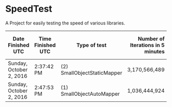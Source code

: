 # SpeedTest
A Project for easily testing the speed of various libraries.

|Date Finished UTC | Time Finished UTC | Type of test | Number of Iterations in 5 minutes | Average time for operation in ms |
|------------------|-------------------|--------------|----------------------------------:|---------------------------------:|
|Sunday, October 2, 2016|2:37:42 PM|(2) SmallObjectStaticMapper|3,170,566,489|0.00009|
|Sunday, October 2, 2016|2:47:53 PM|(1) SmallObjectAutoMapper|1,036,444,924|0.00029|
